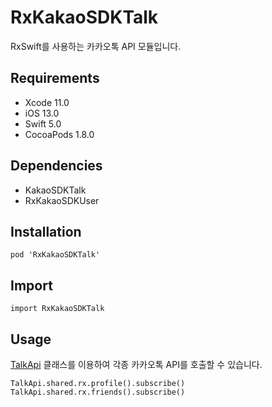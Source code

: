 # RxKakaoSDKTalk

RxSwift를 사용하는 카카오톡 API 모듈입니다.

## Requirements
- Xcode 11.0
- iOS 13.0
- Swift 5.0
- CocoaPods 1.8.0

## Dependencies
- KakaoSDKTalk
- RxKakaoSDKUser

## Installation
```
pod 'RxKakaoSDKTalk'
```

## Import
```
import RxKakaoSDKTalk
```

## Usage
[TalkApi](Extensions/Reactive.html) 클래스를 이용하여 각종 카카오톡 API를 호출할 수 있습니다.
```
TalkApi.shared.rx.profile().subscribe()
TalkApi.shared.rx.friends().subscribe()
```

